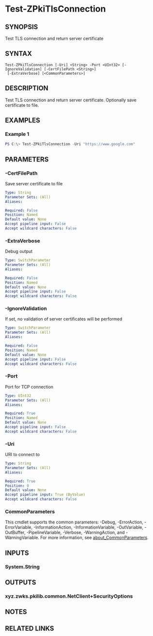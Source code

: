 ﻿---
external help file: PkiCertClient.dll-Help.xml
Module Name: ZPki
online version:
schema: 2.0.0
---

# Test-ZPkiTlsConnection

## SYNOPSIS
Test TLS connection and return server certificate

## SYNTAX

```
Test-ZPkiTlsConnection [-Uri] <String> -Port <UInt32> [-IgnoreValidation] [-CertFilePath <String>]
 [-ExtraVerbose] [<CommonParameters>]
```

## DESCRIPTION
Test TLS connection and return server certificate. Optionally save certificate to file.

## EXAMPLES

### Example 1
```powershell
PS C:\> Test-ZPkiTlsConnection -Uri "https://www.google.com"
```

## PARAMETERS

### -CertFilePath
Save server certificate to file

```yaml
Type: String
Parameter Sets: (All)
Aliases:

Required: False
Position: Named
Default value: None
Accept pipeline input: False
Accept wildcard characters: False
```

### -ExtraVerbose
Debug output

```yaml
Type: SwitchParameter
Parameter Sets: (All)
Aliases:

Required: False
Position: Named
Default value: None
Accept pipeline input: False
Accept wildcard characters: False
```

### -IgnoreValidation
If set, no validation of server certificates will be performed

```yaml
Type: SwitchParameter
Parameter Sets: (All)
Aliases:

Required: False
Position: Named
Default value: None
Accept pipeline input: False
Accept wildcard characters: False
```

### -Port
Port for TCP connection

```yaml
Type: UInt32
Parameter Sets: (All)
Aliases:

Required: True
Position: Named
Default value: None
Accept pipeline input: False
Accept wildcard characters: False
```

### -Uri
URI to connect to

```yaml
Type: String
Parameter Sets: (All)
Aliases:

Required: True
Position: 0
Default value: None
Accept pipeline input: True (ByValue)
Accept wildcard characters: False
```

### CommonParameters
This cmdlet supports the common parameters: -Debug, -ErrorAction, -ErrorVariable, -InformationAction, -InformationVariable, -OutVariable, -OutBuffer, -PipelineVariable, -Verbose, -WarningAction, and -WarningVariable. For more information, see [about_CommonParameters](http://go.microsoft.com/fwlink/?LinkID=113216).

## INPUTS

### System.String

## OUTPUTS

### xyz.zwks.pkilib.common.NetClient+SecurityOptions

## NOTES

## RELATED LINKS
